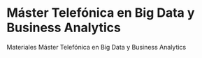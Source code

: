 # Máster Telefónica en Big Data y Business Analytics
Materiales Máster Telefónica en Big Data y Business Analytics
